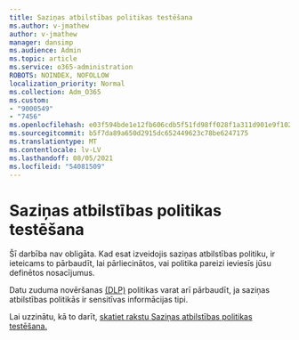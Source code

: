 ```yaml
---
title: Saziņas atbilstības politikas testēšana
ms.author: v-jmathew
author: v-jmathew
manager: dansimp
ms.audience: Admin
ms.topic: article
ms.service: o365-administration
ROBOTS: NOINDEX, NOFOLLOW
localization_priority: Normal
ms.collection: Adm_O365
ms.custom:
- "9000549"
- "7456"
ms.openlocfilehash: e03f594bde1e12fb606cdb5f51fd98ff028f1a311d901e9f10241b027231c371
ms.sourcegitcommit: b5f7da89a650d2915dc652449623c78be6247175
ms.translationtype: MT
ms.contentlocale: lv-LV
ms.lasthandoff: 08/05/2021
ms.locfileid: "54081509"
---
```

# <a name="test-your-communication-compliance-policy"></a>Saziņas atbilstības politikas testēšana

Šī darbība nav obligāta. Kad esat izveidojis saziņas atbilstības politiku, ir ieteicams to pārbaudīt, lai pārliecinātos, vai politika pareizi ieviesīs jūsu definētos nosacījumus.

Datu zuduma novēršanas [(DLP)](https://go.microsoft.com/fwlink/?linkid=2110890) politikas varat arī pārbaudīt, ja saziņas atbilstības politikās ir sensitīvas informācijas tipi.

Lai uzzinātu, kā to darīt, [skatiet rakstu Saziņas atbilstības politikas testēšana.](https://go.microsoft.com/fwlink/?linkid=2111304)
